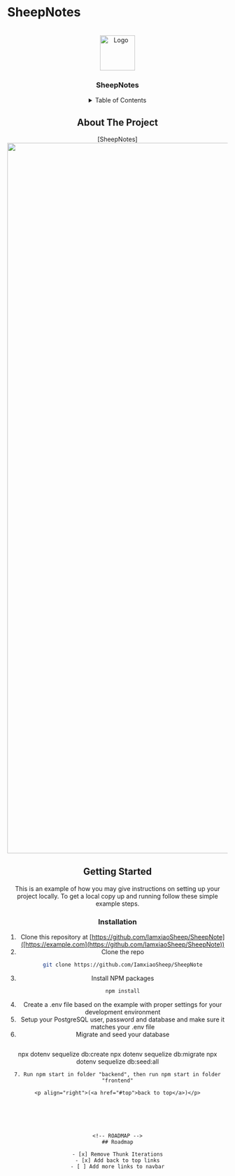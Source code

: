 # SheepNotes
<div id="top"></div>



<!-- PROJECT LOGO -->
<br />
<div align="center">
  <a href="https://github.com/othneildrew/Best-README-Template">
    <img src="images/logo.png" alt="Logo" width="80" height="80">
  </a>

  <h3 align="center">SheepNotes</h3>




<!-- TABLE OF CONTENTS -->
<details>
  <summary>Table of Contents</summary>
  <ol>
    <li>
      <a href="#about-the-project">About The Project</a>
      <ul>
        <li><a href="#built-with">Built With</a></li>
        <li>React</li>
         <li>Redux</li>
         <li>CSS</li>
         <li>Javascript</li>
         <li>Express</li>
      </ul>
    </li>
    <li>
  </ol>
</details>



<!-- ABOUT THE PROJECT -->
## About The Project

[SheepNotes][<img width="1619" alt="Screen Shot 2022-06-06 at 7 39 53 AM" src="https://user-images.githubusercontent.com/96637410/172183512-538ec3be-ebec-4b57-b9de-e30f4a0a81a8.png">](https://sheepnotes.herokuapp.com)







<!-- GETTING STARTED -->
## Getting Started

This is an example of how you may give instructions on setting up your project locally.
To get a local copy up and running follow these simple example steps.


### Installation


1. Clone this repository at [https://github.com/IamxiaoSheep/SheepNote]([https://example.com](https://github.com/IamxiaoSheep/SheepNote))
2. Clone the repo
   ```sh
   git clone https://github.com/IamxiaoSheep/SheepNote
   ```
3. Install NPM packages
   ```sh
   npm install
   ```
4. Create a .env file based on the example with proper settings for your development environment
5. Setup your PostgreSQL user, password and database and make sure it matches your .env file
6. Migrate and seed your database
   ```js
  npx dotenv sequelize db:create
npx dotenv sequelize db:migrate
npx dotenv sequelize db:seed:all
   ```
  7. Run npm start in folder "backend", then run npm start in folder "frontend"

<p align="right">(<a href="#top">back to top</a>)</p>






<!-- ROADMAP -->
## Roadmap

- [x] Remove Thunk Iterations
- [x] Add back to top links
- [ ] Add more links to navbar








